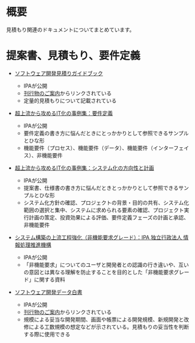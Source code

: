 # 概要

見積もり関連のドキュメントについてまとめています。

# 提案書、見積もり、要件定義

- [ソフトウェア開発見積りガイドブック](https://www.ipa.go.jp/files/000005108.pdf)
  - IPAが公開
  - [刊行物のご案内](https://www.ipa.go.jp/ikc/publish/index.html)からリンクされている
  - 定量的見積もりについて記載されている

- [超上流から攻めるIT化の事例集：要件定義](https://www.ipa.go.jp/sec/softwareengineering/tool/ep/ep2.html)
  - IPAが公開
  - 要件定義の書き方に悩んだときにとっかかりとして参照できるサンプルとひな形
  - 機能要件（プロセス）、機能要件（データ）、機能要件（インターフェイス）、非機能要件

- [超上流から攻めるIT化の事例集：システム化の方向性と計画](https://www.ipa.go.jp/sec/softwareengineering/tool/ep/ep1.html)
  - IPAが公開
  - 提案書、仕様書の書き方に悩んだときとっかかりとして参照できるサンプルとひな形
  - システム化方針の確認、プロジェクトの背景・目的の共有、システム化範囲の選択と集中、システムに求められる要素の確認、プロジェクト実行計画の策定、投資効果による評価、要件定義フェーズの計画と承認、非機能要件

- [システム構築の上流工程強化（非機能要求グレード）：IPA 独立行政法人 情報処理推進機構](https://www.ipa.go.jp/sec/softwareengineering/std/ent03-b.html)
  - IPAが公開
  - 「非機能要求」についてのユーザと開発者との認識の行き違いや、互いの意図とは異なる理解を防止することを目的とした「非機能要求グレード」に関する資料

- [ソフトウェア開発データ白書](https://zenn.dev/koduki/articles/d36e18c41b4bd0)
  - IPAが公開
  - [刊行物のご案内](https://www.ipa.go.jp/ikc/publish/index.html)からリンクされている
  - 規模による妥当な開発期間、画面や帳票による開発規模、新規開発と改修による工数規模の想定などが示されている。見積もりの妥当性を判断する際に使用できる
